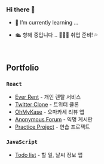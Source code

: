 ### Hi there 👋

- 🌱 I’m currently learning ...

- 🛳️ 항해 중입니다 .. 🌊🌊🌊 취업 준비! 💦
<br>

## Portfolio
### `React`
- [Ever Rent](https://github.com/ever-rent/ever-rent-FE) - 개인 렌탈 서비스
- [Twitter Clone](https://github.com/kwakhyun/twitter-clone-FE) - 트위터 클론
- [OhMyKase](https://github.com/kwakhyun/oh-my-kase-FE) - 오마카세 리뷰 앱
- [Anonymous Forum](https://github.com/kwakhyun/everyone-bulletin-board) - 익명 게시판
- [Practice Project](https://github.com/kwakhyun/front-end-practice/tree/main/react) - 연습 프로젝트

### `JavaScript`
- [Todo list](https://github.com/kwakhyun/vanilla-todo-list) - 할 일, 날씨 정보 앱
